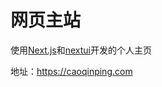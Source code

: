 # 网页主站

使用[Next.js](https://nextjs.org/)和[nextui](https://nextui.org/)开发的个人主页

地址：https://caoqinping.com